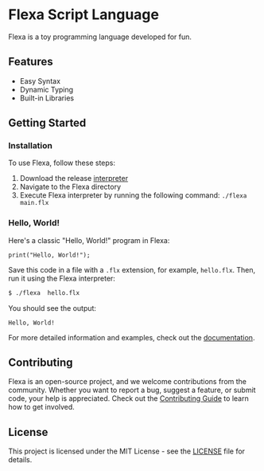 # Flexa Script Language
Flexa is a toy programming language developed for fun.

## Features
- Easy Syntax
- Dynamic Typing
- Built-in Libraries

## Getting Started

### Installation
To use Flexa, follow these steps:
1. Download the release [interpreter](https://github.com/flexa-script/interpreter)
2. Navigate to the Flexa directory
3. Execute Flexa interpreter by running the following command: `./flexa main.flx`

### Hello, World!
Here's a classic "Hello, World!" program in Flexa:

```flexa
print("Hello, World!");
```

Save this code in a file with a `.flx` extension, for example, `hello.flx`. Then, run it using the Flexa interpreter:

```bash
$ ./flexa  hello.flx
```

You should see the output:

```
Hello, World!
```

For more detailed information and examples, check out the [documentation](https://flexa-script.github.io/).

## Contributing

Flexa is an open-source project, and we welcome contributions from the community. Whether you want to report a bug, suggest a feature, or submit code, your help is appreciated. Check out the [Contributing Guide](https://flexa-script.github.io/docs/contributing.md) to learn how to get involved.

## License

This project is licensed under the MIT License - see the [LICENSE](LICENSE) file for details.
